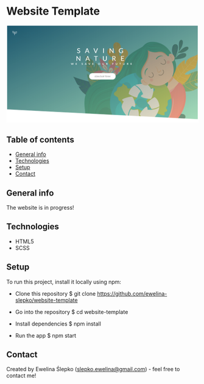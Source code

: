 # Website Template
![screenshot](public/img/screenshot.png)

## Table of contents
* [General info](#general-info)
* [Technologies](#technologies)
* [Setup](#setup)
* [Contact](#contact)

## General info
The website is in progress!

## Technologies
* HTML5
* SCSS

## Setup
To run this project, install it locally using npm:

* Clone this repository
$ git clone https://github.com/ewelina-slepko/website-template

* Go into the repository
$ cd website-template

* Install dependencies
$ npm install

* Run the app
$ npm start

## Contact
Created by Ewelina Ślepko (slepko.ewelina@gmail.com) - feel free to contact me!
